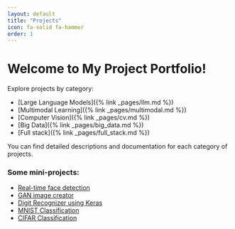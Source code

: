 ```yaml
---
layout: default
title: "Projects"
icon: fa-solid fa-hammer
order: 1
---
```


# Welcome to My Project Portfolio!

Explore projects by category:

- [Large Language Models]({% link _pages/llm.md %})
- [Multimodal Learning]({% link _pages/multimodal.md %})
- [Computer Vision]({% link _pages/cv.md %})
- [Big Data]({% link _pages/big_data.md %})
- [Full stack]({% link _pages/full_stack.md %})

You can find detailed descriptions and documentation for each category of projects.

### Some mini-projects:

- [Real-time face detection](https://github.com/kushagrayadv/face-detection-with-OpenCV)
- [GAN image creator](https://github.com/kushagrayadv/GAN-image-creation)
- [Digit Recognizer using Keras](https://github.com/kushagrayadv/digit-recognizer-with-keras)
- [MNIST Classification](https://github.com/kushagrayadv/mnist-classification)
- [CIFAR Classification](https://github.com/kushagrayadv/CIFAR-Image-Classification)





